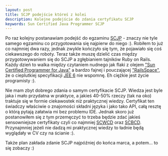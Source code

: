 ```yaml
---
layout: post
title: SCJP podejście któreś z kolei
description: Kolejne podejście do zdania certyfikatu SCJP
keywords: Sun Certified Java Programmer SCJP
---
```

Po raz kolejny postanawiam podejść do egzaminu <a href="http://www.sun.com/training/certification/java/scjp.xml">SCJP</a> - znaczy nie tyle samego egzaminu co przygotowania się najpierw do niego :). Robiłem to już co najmniej dwa razy, jednak zwykle kończyło się tym, że pojawiało się coś ciekawszego do roboty. Teraz także muszę dzielić czas między przygotowywaniem się do SCJP a zgłębianiem tajników Ruby on Rails. Każdy dzień to walka między czytaniem nudnego jak flaki z olejem <a href="http://www.amazon.com/SCJP-Certified-Programmer-Java-310-065/dp/0071591060">"Sun Certified Programmer for Java"</a> a bardzo fajnej i pouczającej <a href="http://www.amazon.com/RailsSpace-Building-Networking-Addison-Wesley-Professional/dp/0321480791/ref=sr_1_1?ie=UTF8&s=books&qid=1263671339&sr=1-1">"RailsSpace"</a>, że o cieplutkiej specyfikacji <a href="http://java.sun.com/javaee/technologies/">JEE 6</a> nie wspomnę. Eh ciężkie jest życie programisty :).

Nie mam zbyt dobrego zdania o samym certyfikacie SCJP. Wiedza jest byle jaka i mało przydatna w praktyce, a jakieś 40-50% rzeczy (tak na oko) traktuje się w formie ciekawostek niż praktycznej wiedzy. Certyfikat ten świadczy właściwie o znajomości składni języka i jako tako API, całą resztę o którą pytają załatwia mi bez problemu IDE. Jednak skoro już postanowiłem się z tym przemęczyć to trzeba będzie zdać jakieś sensowniejsze certyfikaty czyli co najmniej <a href="http://www.sun.com/training/certification/java/scwcd.xml">SCWCD</a> oraz <a href="http://www.sun.com/training/certification/java/scbcd.xml">SCBCD</a>. Przynajmniej jeżeli nie dadzą mi praktycznej wiedzy to ładnie będą wyglądały w CV czy na ścianie :).

Także plan zakłada zdanie SCJP najpóźniej do końca marca, a potem... to się zobaczy :)